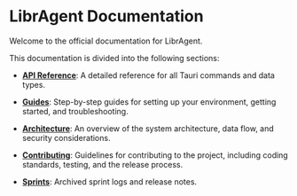 # LibrAgent Documentation

Welcome to the official documentation for LibrAgent.

This documentation is divided into the following sections:

- **[API Reference](./api/tauri-commands.md)**: A detailed reference for all Tauri commands and data types.
- **[Guides](./guides/getting-started.md)**: Step-by-step guides for setting up your environment, getting started, and troubleshooting.
- **[Architecture](./architecture/overview.md)**: An overview of the system architecture, data flow, and security considerations.
- **[Contributing](./contributing/coding-standards.md)**: Guidelines for contributing to the project, including coding standards, testing, and the release process.

- **[Sprints](./sprints/README.md)**: Archived sprint logs and release notes.
